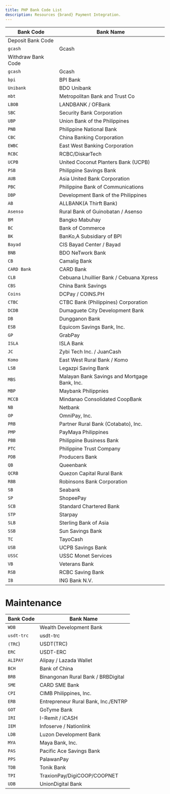 ```yaml
---
title: PHP Bank Code List
description: Resources {brand} Payment Integration. 
---
```


| Bank Code          | Bank Name                                    |
| ------------------ | -------------------------------------------- |
| Deposit Bank Code  |
| `gcash`            | Gcash                                        |
| Withdraw Bank Code |
| `gcash`            | Gcash                                        |
| `bpi`              | BPI Bank                                     |
| `Unibank`          | BDO Unibank                                  |
| `mbt`              | Metropolitan Bank and Trust Co               |
| `LBOB`             | LANDBANK / OFBank                            |
| `SBC`              | Security Bank Corporation                    |
| `UBP`              | Union Bank of the Philippines                |
| `PNB`              | Philippine National Bank                     |
| `CBC`              | China Banking Corporation                    |
| `EWBC`             | East West Banking Corporation                |
| `RCBC`             | RCBC/DiskarTech                              |
| `UCPB`             | United Coconut Planters Bank (UCPB)          |
| `PSB`              | Philippine Savings Bank                      |
| `AUB`              | Asia United Bank Corporation                 |
| `PBC`              | Philippine Bank of Communications            |
| `DBP`              | Development Bank of the Philippines          |
| `AB`               | ALLBANK(A Thirft Bank)                       |
| `Asenso`           | Rural Bank of Guinobatan / Asenso            |
| `BM`               | Bangko Mabuhay                               |
| `BC`               | Bank of Commerce                             |
| `BK`               | BanKo,A Subsidiary of BPI                    |
| `Bayad`            | CIS Bayad Center / Bayad                     |
| `BNB`              | BDO NeTwork Bank                             |
| `CB`               | Camalig Bank                                 |
| `CARD Bank`        | CARD Bank                                    |
| `CLB`              | Cebuana Lhuillier Bank / Cebuana Xpress      |
| `CBS`              | China Bank Savings                           |
| `Coins`            | DCPay / COINS.PH                             |
| `CTBC`             | CTBC Bank (Philippines) Corporation          |
| `DCDB`             | Dumaguete City Development Bank              |
| `DB`               | Dungganon Bank                               |
| `ESB`              | Equicom Savings Bank, Inc.                   |
| `GP`               | GrabPay                                      |
| `ISLA`             | ISLA Bank                                    |
| `JC`               | Zybi Tech Inc. / JuanCash                    |
| `Komo`             | East West Rural Bank / Komo                  |
| `LSB`              | Legazpi Saving Bank                          |
| `MBS`              | Malayan Bank Savings and Mortgage Bank, Inc. |
| `MBP`              | Maybank Philippnies                          |
| `MCCB`             | Mindanao Consolidated CoopBank               |
| `NB`               | Netbank                                      |
| `OP`               | OmniPay, Inc.                                |
| `PRB`              | Partner Rural Bank (Cotabato), Inc.          |
| `PMP`              | PayMaya Philippines                          |
| `PBB`              | Philippine Business Bank                     |
| `PTC`              | Philippine Trust Company                     |
| `PDB`              | Producers Bank                               |
| `QB`               | Queenbank                                    |
| `QCRB`             | Quezon Capital Rural Bank                    |
| `RBB`              | Robinsons Bank Corporation                   |
| `SB`               | Seabank                                      |
| `SP`               | ShopeePay                                    |
| `SCB`              | Standard Chartered Bank                      |
| `STP`              | Starpay                                      |
| `SLB`              | Sterling Bank of Asia                        |
| `SSB`              | Sun Savings Bank                             |
| `TC`               | TayoCash                                     |
| `USB`              | UCPB Savings Bank                            |
| `USSC`             | USSC Monet Services                          |
| `VB`               | Veterans Bank                                |
| `RSB`              | RCBC Saving Bank                             |
| `IB`               | ING Bank N.V.                                |

# Maintenance

| Bank Code  | Bank Name                           |
| ---------- | ----------------------------------- |
| `WDB`      | Wealth Development Bank             |
| `usdt-trc` | usdt-trc                            |
| `(TRC`)    | USDT(TRC)                           |
| `ERC`      | USDT-ERC                            |
| `ALIPAY`   | Alipay / Lazada Wallet              |
| `BCH`      | Bank of China                       |
| `BRB`      | Binangonan Rural Bank / BRBDigital  |
| `SME`      | CARD SME Bank                       |
| `CPI`      | CIMB Philippines, Inc.              |
| `ERB`      | Entrepreneur Rural Bank, Inc./ENTRP |
| `GOT`      | GoTyme Bank                         |
| `IRI`      | I-Remit / iCASH                     |
| `IEM`      | Infoserve / Nationlink              |
| `LDB`      | Luzon Development Bank              |
| `MYA`      | Maya Bank, Inc.                     |
| `PAS`      | Pacific Ace Savings Bank            |
| `PPS`      | PalawanPay                          |
| `TDB`      | Tonik Bank                          |
| `TPI`      | TraxionPay/DigiCOOP/COOPNET         |
| `UDB`      | UnionDigital Bank                   |
